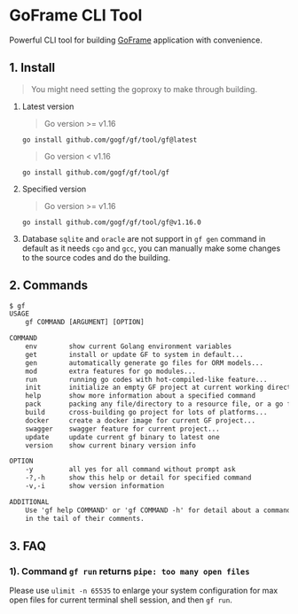 # GoFrame CLI Tool

Powerful CLI tool for building [GoFrame](https://goframe.org) application with convenience.

## 1. Install

> You might need setting the goproxy to make through building.

1. Latest version
   
   > Go version >= v1.16
    ```
    go install github.com/gogf/gf/tool/gf@latest
    ```
   > Go version < v1.16
    ```
    go install github.com/gogf/gf/tool/gf
    ```
   
1. Specified version
   
   > Go version >= v1.16
    ```
    go install github.com/gogf/gf/tool/gf@v1.16.0
    ```
1. Database `sqlite` and `oracle` are not support in `gf gen` command in default as it needs `cgo` and `gcc`, you can manually make some changes to the source codes and do the building.

## 2. Commands
```html
$ gf
USAGE
    gf COMMAND [ARGUMENT] [OPTION]

COMMAND
    env        show current Golang environment variables
    get        install or update GF to system in default...
    gen        automatically generate go files for ORM models...
    mod        extra features for go modules...
    run        running go codes with hot-compiled-like feature...
    init       initialize an empty GF project at current working directory...
    help       show more information about a specified command
    pack       packing any file/directory to a resource file, or a go file...
    build      cross-building go project for lots of platforms...
    docker     create a docker image for current GF project...
    swagger    swagger feature for current project...
    update     update current gf binary to latest one
    version    show current binary version info

OPTION
    -y         all yes for all command without prompt ask
    -?,-h      show this help or detail for specified command
    -v,-i      show version information

ADDITIONAL
    Use 'gf help COMMAND' or 'gf COMMAND -h' for detail about a command, which has '...'
    in the tail of their comments.
```

## 3. FAQ

### 1). Command `gf run` returns `pipe: too many open files`

Please use `ulimit -n 65535` to enlarge your system configuration for max open files for current terminal shell session, and then `gf run`.







